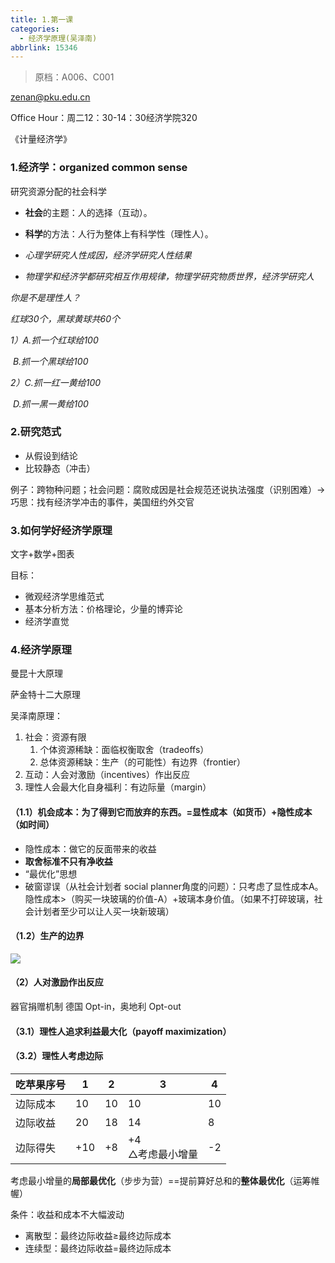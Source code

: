 ```yaml
---
title: 1.第一课
categories:
  - 经济学原理(吴泽南)
abbrlink: 15346
---
```

> 原档：A006、C001

zenan@pku.edu.cn

Office Hour：周二12：30-14：30经济学院320

《计量经济学》

### 1.经济学：organized common sense

研究资源分配的社会科学

- **社会**的主题：人的选择（互动）。
- **科学**的方法：人行为整体上有科学性（理性人）。

- *心理学研究人性成因，经济学研究人性结果*
- *物理学和经济学都研究相互作用规律，物理学研究物质世界，经济学研究人*

*你是不是理性人？*

*红球30个，黑球黄球共60个*

*1）A.抓一个红球给100*

​     *B.抓一个黑球给100*

*2）C.抓一红一黄给100*

​     *D.抓一黑一黄给100*

### 2.研究范式

- 从假设到结论
- 比较静态（冲击）

例子：跨物种问题；社会问题：腐败成因是社会规范还说执法强度（识别困难）→巧思：找有经济学冲击的事件，美国纽约外交官

### 3.如何学好经济学原理

文字+数学+图表

目标：

- 微观经济学思维范式
- 基本分析方法：价格理论，少量的博弈论
- 经济学直觉

### 4.经济学原理

曼昆十大原理

萨金特十二大原理

吴泽南原理：

1. 社会：资源有限
   1. 个体资源稀缺：面临权衡取舍（tradeoffs）
   2. 总体资源稀缺：生产（的可能性）有边界（frontier）
2. 互动：人会对激励（incentives）作出反应
3. 理性人会最大化自身福利：有边际量（margin）

#### （1.1）机会成本：为了得到它而放弃的东西。=显性成本（如货币）+隐性成本（如时间）

- 隐性成本：做它的反面带来的收益
- **取舍标准不只有净收益**
- “最优化”思想
- 破窗谬误（从社会计划者 social planner角度的问题）：只考虑了显性成本A。隐性成本>（购买一块玻璃的价值-A）+玻璃本身价值。（如果不打碎玻璃，社会计划者至少可以让人买一块新玻璃）

#### （1.2）生产的边界

![](A006.png)

#### （2）人对激励作出反应

器官捐赠机制 德国 Opt-in，奥地利 Opt-out

#### （3.1）理性人追求利益最大化（payoff maximization）

#### （3.2）理性人考虑边际

| 吃苹果序号 | 1    | 2    | 3                   | 4    |
| ---------- | ---- | ---- | ------------------- | ---- |
| 边际成本   | 10   | 10   | 10                  | 10   |
| 边际收益   | 20   | 18   | 14                  | 8    |
| 边际得失   | +10  | +8   | +4<br>△考虑最小增量 | -2   |

考虑最小增量的**局部最优化**（步步为营）==提前算好总和的**整体最优化**（运筹帷幄）

条件：收益和成本不大幅波动

- 离散型：最终边际收益≥最终边际成本
- 连续型：最终边际收益=最终边际成本